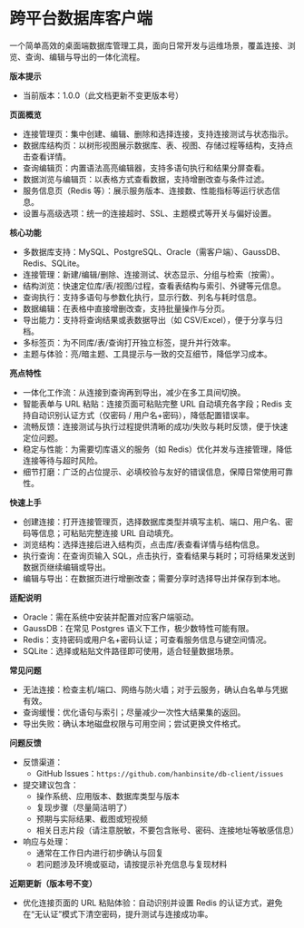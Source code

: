 # 跨平台数据库客户端

一个简单高效的桌面端数据库管理工具，面向日常开发与运维场景，覆盖连接、浏览、查询、编辑与导出的一体化流程。

**版本提示**
- 当前版本：1.0.0（此文档更新不变更版本号）

**页面概览**
- 连接管理页：集中创建、编辑、删除和选择连接，支持连接测试与状态指示。
- 数据库结构页：以树形视图展示数据库、表、视图、存储过程等结构，支持点击查看详情。
- 查询编辑页：内置语法高亮编辑器，支持多语句执行和结果分屏查看。
- 数据浏览与编辑页：以表格方式查看数据，支持增删改查与条件过滤。
- 服务信息页（Redis 等）：展示服务版本、连接数、性能指标等运行状态信息。
- 设置与高级选项：统一的连接超时、SSL、主题模式等开关与偏好设置。

**核心功能**
- 多数据库支持：MySQL、PostgreSQL、Oracle（需客户端）、GaussDB、Redis、SQLite。
- 连接管理：新建/编辑/删除、连接测试、状态显示、分组与检索（按需）。
- 结构浏览：快速定位库/表/视图/过程，查看表结构与索引、外键等元信息。
- 查询执行：支持多语句与参数化执行，显示行数、列名与耗时信息。
- 数据编辑：在表格中直接增删改查，支持批量操作与分页。
- 导出能力：支持将查询结果或表数据导出（如 CSV/Excel），便于分享与归档。
- 多标签页：为不同库/表/查询打开独立标签，提升并行效率。
- 主题与体验：亮/暗主题、工具提示与一致的交互细节，降低学习成本。

**亮点特性**
- 一体化工作流：从连接到查询再到导出，减少在多工具间切换。
- 智能表单与 URL 粘贴：连接页面可粘贴完整 URL 自动填充各字段；Redis 支持自动识别认证方式（仅密码 / 用户名+密码），降低配置错误率。
- 流畅反馈：连接测试与执行过程提供清晰的成功/失败与耗时反馈，便于快速定位问题。
- 稳定与性能：为需要切库语义的服务（如 Redis）优化并发与连接管理，降低连接等待与超时风险。
- 细节打磨：广泛的占位提示、必填校验与友好的错误信息，保障日常使用可靠性。

**快速上手**
- 创建连接：打开连接管理页，选择数据库类型并填写主机、端口、用户名、密码等信息；可粘贴完整连接 URL 自动填充。
- 浏览结构：选择连接后进入结构页，点击库/表查看详情与结构信息。
- 执行查询：在查询页输入 SQL，点击执行，查看结果与耗时；可将结果发送到数据页继续编辑或导出。
- 编辑与导出：在数据页进行增删改查；需要分享时选择导出并保存到本地。

**适配说明**
- Oracle：需在系统中安装并配置对应客户端驱动。
- GaussDB：在常见 Postgres 语义下工作，极少数特性可能有限。
- Redis：支持密码或用户名+密码认证；可查看服务信息与键空间情况。
- SQLite：选择或粘贴文件路径即可使用，适合轻量数据场景。

**常见问题**
- 无法连接：检查主机/端口、网络与防火墙；对于云服务，确认白名单与凭据有效。
- 查询缓慢：优化语句与索引；尽量减少一次性大结果集的返回。
- 导出失败：确认本地磁盘权限与可用空间；尝试更换文件格式。

**问题反馈**
- 反馈渠道：
  - GitHub Issues：`https://github.com/hanbinsite/db-client/issues`
- 提交建议包含：
  - 操作系统、应用版本、数据库类型与版本
  - 复现步骤（尽量简洁明了）
  - 预期与实际结果、截图或短视频
  - 相关日志片段（请注意脱敏，不要包含账号、密码、连接地址等敏感信息）
- 响应与处理：
  - 通常在工作日内进行初步确认与回复
  - 若问题涉及环境或驱动，请按提示补充信息与复现材料

**近期更新（版本号不变）**
- 优化连接页面的 URL 粘贴体验：自动识别并设置 Redis 的认证方式，避免在“无认证”模式下清空密码，提升测试与连接成功率。